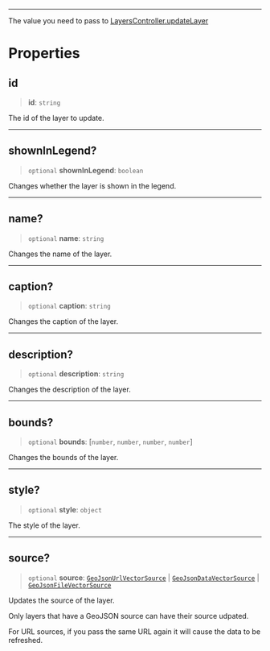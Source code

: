 ***

The value you need to pass to [LayersController.updateLayer](LayersController.md#updatelayer)

# Properties

## id

> **id**: `string`

The id of the layer to update.

***

## shownInLegend?

> `optional` **shownInLegend**: `boolean`

Changes whether the layer is shown in the legend.

***

## name?

> `optional` **name**: `string`

Changes the name of the layer.

***

## caption?

> `optional` **caption**: `string`

Changes the caption of the layer.

***

## description?

> `optional` **description**: `string`

Changes the description of the layer.

***

## bounds?

> `optional` **bounds**: \[`number`, `number`, `number`, `number`]

Changes the bounds of the layer.

***

## style?

> `optional` **style**: `object`

The style of the layer.

***

## source?

> `optional` **source**: [`GeoJsonUrlVectorSource`](GeoJsonUrlVectorSource.md) | [`GeoJsonDataVectorSource`](GeoJsonDataVectorSource.md) | [`GeoJsonFileVectorSource`](GeoJsonFileVectorSource.md)

Updates the source of the layer.

Only layers that have a GeoJSON source can have their source udpated.

For URL sources, if you pass the same URL again it will cause the data to be
refreshed.
